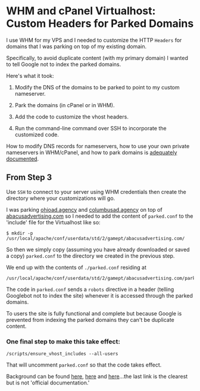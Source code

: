 # WHM and cPanel Virtualhost: Custom Headers for Parked Domains

I use WHM for my VPS and I needed to customize the HTTP `Headers` for domains that I was parking on top of my existing domain.

Specifically, to avoid duplicate content (with my primary domain) I wanted to tell Google not to index the parked domains.

Here's what it took:

1. Modify the DNS of the domains to be parked to point to my custom nameserver.

2. Park the domains (in cPanel or in WHM).

3. Add the code to customize the vhost headers.

4. Run the command-line command over SSH to incorporate the customized code.

How to modify DNS records for nameservers, how to use your own private nameservers in WHM/cPanel, and how to park domains is [adequately documented](http://support.hostgator.com/articles/cpanel/what-is-a-parked-domain-how-do-i-create-and-delete-one).

## From Step 3

Use `SSH` to connect to your server using WHM credentials then create the directory where your customizations will go.

I was parking [ohioad.agency](http://ohioad.agency/) and [columbusad.agency](http://columbusad.agency/) on top of [abacusadvertising.com](http://abacusadvertising.com/) so I needed to add the content of `parked.conf` to the 'include' file for the Virtualhost like so:

```
$ mkdir -p /usr/local/apache/conf/userdata/std/2/gamept/abacusadvertising.com/
```

So then we simply copy (assuming you have already downloaded or saved a copy) `parked.conf` to the directory we created in the previous step.

We end up with the contents of `./parked.conf` residing at

```
/usr/local/apache/conf/userdata/std/2/gamept/abacusadvertising.com/parked.conf
```

The code in `parked.conf` sends a `robots` directive in a header (telling Googlebot not to index the site) whenever it is accessed through the parked domains.

To users the site is fully functional and complete but because Google is prevented from indexing the parked domains they can't be duplicate content.

### One final step to make this take effect:

```
/scripts/ensure_vhost_includes --all-users
```

That will uncomment `parked.conf` so that the code takes effect.

Background can be found [here](https://documentation.cpanel.net/display/EA/Modify+Virtualhost+Containers+With+Include+Files), [here](https://forums.cpanel.net/threads/custom-virtualhost-configurations.110013/) and [here](http://www.zyxware.com/articles/2714/how-to-make-custom-changes-to-virtualhost-settings-in-httpd-conf-on-a-whmcpanel-vps-without-losing-the-changes)...the last link is the clearest but is not 'official documentation.'

